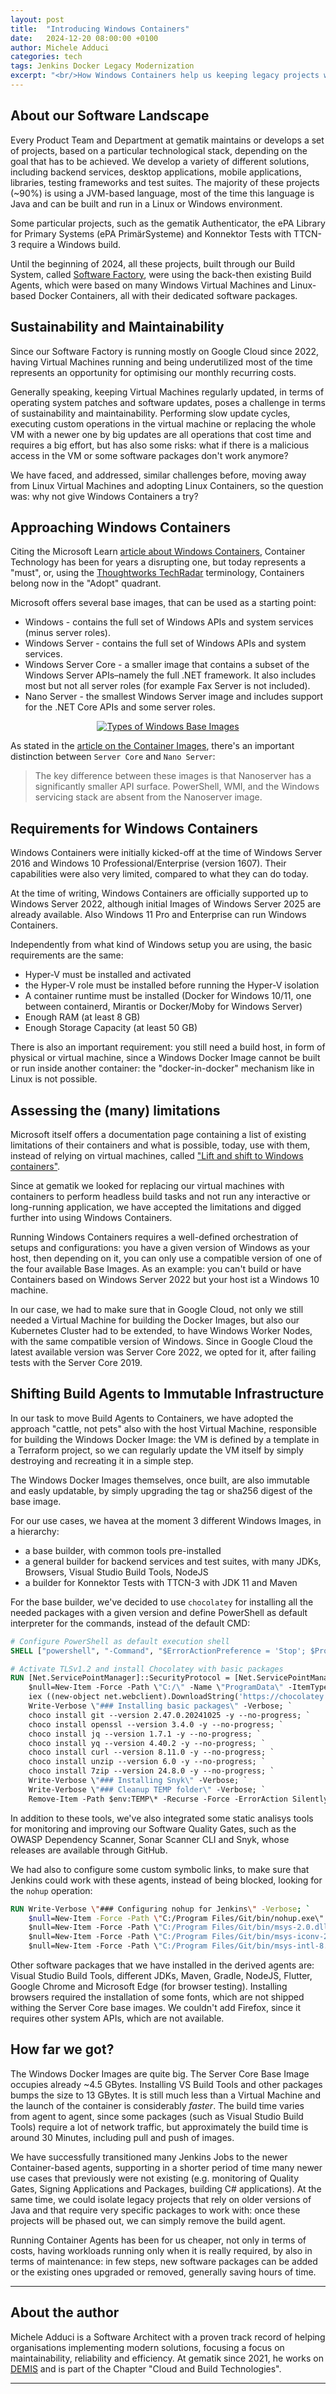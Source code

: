 ```yaml
---
layout: post
title:  "Introducing Windows Containers"
date:   2024-12-20 08:00:00 +0100
author: Michele Adduci
categories: tech
tags: Jenkins Docker Legacy Modernization
excerpt: "<br/>How Windows Containers help us keeping legacy projects working and at the same time supporting new requirements.<br/><br/>"
---
```


## About our Software Landscape

Every Product Team and Department at gematik maintains or develops a set of projects, based on a particular technological stack, depending on the goal that has to be achieved. We develop a variety of different solutions, including backend services, desktop applications, mobile applications, libraries, testing frameworks and test suites. The majority of these projects (~90%) is using a JVM-based language, most of the time this language is Java and can be built and run in a Linux or Windows environment.

Some particular projects, such as the gematik Authenticator, the ePA Library for Primary Systems (ePA PrimärSysteme) and Konnektor Tests with TTCN-3 require a Windows build.

Until the beginning of 2024, all these projects, built through our Build System, called [Software Factory](https://code.gematik.de/tech/2022/11/14/software-factory.html), were using the back-then existing Build Agents, which were based on many Windows Virtual Machines and Linux-based Docker Containers, all with their dedicated software packages.

## Sustainability and Maintainability

Since our Software Factory is running mostly on Google Cloud since 2022, having Virtual Machines running and being underutilized most of the time represents an opportunity for optimising our monthly recurring costs.

Generally speaking, keeping Virtual Machines regularly updated, in terms of operating system patches and software updates, poses a challenge in terms of sustainability and maintainability. Performing slow update cycles, executing custom operations in the virtual machine or replacing the whole VM with a newer one by big updates are all operations that cost time and requires a big effort, but has also some risks: what if there is a malicious access in the VM or some software packages don't work anymore? 

We have faced, and addressed, similar challenges before, moving away from Linux Virtual Machines and adopting Linux Containers, so the question was: why not give Windows Containers a try?

## Approaching Windows Containers

Citing the Microsoft Learn [article about Windows Containers](https://learn.microsoft.com/en-us/virtualization/windowscontainers/about/), Container Technology has been for years a disrupting one, but today represents a "must", or, using the [Thoughtworks TechRadar](https://www.thoughtworks.com/radar) terminology, Containers belong now in the "Adopt" quadrant.

Microsoft offers several base images, that can be used as a starting point:

* Windows - contains the full set of Windows APIs and system services (minus server roles).
* Windows Server - contains the full set of Windows APIs and system services.
* Windows Server Core - a smaller image that contains a subset of the Windows Server APIs–namely the full .NET framework. It also includes most but not all server roles (for example Fax Server is not included).
* Nano Server - the smallest Windows Server image and includes support for the .NET Core APIs and some server roles.

<p align="center">
<a href="#img1">
<img src="{{ site.baseurl }}/assets/img/20241220-win-containers/images.webp" alt="Types of Windows Base Images"/>
</a>
</p>

As stated in the [article on the Container Images](https://learn.microsoft.com/en-us/virtualization/windowscontainers/manage-containers/container-base-images), there's an important distinction between `Server Core` and `Nano Server`:

> The key difference between these images is that Nanoserver has a significantly smaller API surface. PowerShell, WMI, and the Windows servicing stack are absent from the Nanoserver image.

## Requirements for Windows Containers

Windows Containers were initially kicked-off at the time of Windows Server 2016 and Windows 10 Professional/Enterprise (version 1607). Their capabilities were also very limited, compared to what they can do today.

At the time of writing, Windows Containers are officially supported up to Windows Server 2022, although initial Images of Windows Server 2025 are already available. Also Windows 11 Pro and Enterprise can run Windows Containers. 

Independently from what kind of Windows setup you are using, the basic requirements are the same: 

* Hyper-V must be installed and activated
* the Hyper-V role must be installed before running the Hyper-V isolation
* A container runtime must be installed (Docker for Windows 10/11, one between containerd, Mirantis or Docker/Moby for Windows Server)
* Enough RAM (at least 8 GB)
* Enough Storage Capacity (at least 50 GB)

There is also an important requirement: you still need a build host, in form of physical or virtual machine, since a Windows Docker Image cannot be built or run inside another container: the "docker-in-docker" mechanism like in Linux is not possible. 

## Assessing the (many) limitations

Microsoft itself offers a documentation page containing a list of existing limitations of their containers and what is possible, today, use with them, instead of relying on virtual machines, called ["Lift and shift to Windows containers"](https://learn.microsoft.com/en-us/virtualization/windowscontainers/quick-start/lift-shift-to-containers).

Since at gematik we looked for replacing our virtual machines with containers to perform headless build tasks and not run any interactive or long-running application, we have accepted the limitations and digged further into using Windows Containers.

Running Windows Containers requires a well-defined orchestration of setups and configurations: you have a given version of Windows as your host, then depending on it, you can only use a compatible version of one of the four available Base Images. As an example: you can't build or have Containers based on Windows Server 2022 but your host ist a Windows 10 machine. 

In our case, we had to make sure that in Google Cloud, not only we still needed a Virtual Machine for building the Docker Images, but also our Kubernetes Cluster had to be extended, to have Windows Worker Nodes, with the same compatible version of Windows. Since in Google Cloud the latest available version was Server Core 2022, we opted for it, after failing tests with the Server Core 2019.

## Shifting Build Agents to Immutable Infrastructure

In our task to move Build Agents to Containers, we have adopted the approach "cattle, not pets" also with the host Virtual Machine, responsible for building the Windows Docker Image: the VM is defined by a template in a Terraform project, so we can regularly update the VM itself by simply destroying and recreating it in a simple step.

The Windows Docker Images themselves, once built, are also immutable and easly updatable, by simply upgrading the tag or sha256 digest of the base image.

For our use cases, we havea at the moment 3 different Windows Images, in a hierarchy:

* a base builder, with common tools pre-installed
* a general builder for backend services and test suites, with many JDKs, Browsers, Visual Studio Build Tools, NodeJS
* a builder for Konnektor Tests with TTCN-3 with JDK 11 and Maven

For the base builder, we've decided to use `chocolatey` for installing all the needed packages with a given version and define PowerShell as default interpreter for the commands, instead of the default CMD:

```dockerfile
# Configure PowerShell as default execution shell
SHELL ["powershell", "-Command", "$ErrorActionPreference = 'Stop'; $ProgressPreference = 'Continue'; $verbosePreference='Continue';"]

# Activate TLSv1.2 and install Chocolatey with basic packages
RUN [Net.ServicePointManager]::SecurityProtocol = [Net.ServicePointManager]::SecurityProtocol -bor [Net.SecurityProtocolType]::Tls12; `
    $null=New-Item -Force -Path \"C:/\" -Name \"ProgramData\" -ItemType \"directory\"; `
    iex ((new-object net.webclient).DownloadString('https://chocolatey.org/install.ps1')); `
    Write-Verbose \"### Installing basic packages\" -Verbose; `
    choco install git --version 2.47.0.20241025 -y --no-progress; `
    choco install openssl --version 3.4.0 -y --no-progress; `
    choco install jq --version 1.7.1 -y --no-progress; `
    choco install yq --version 4.40.2 -y --no-progress; `
    choco install curl --version 8.11.0 -y --no-progress; `
    choco install unzip --version 6.0 -y --no-progress; `
    choco install 7zip --version 24.8.0 -y --no-progress; `
    Write-Verbose \"### Installing Snyk\" -Verbose; `
    Write-Verbose \"### Cleanup TEMP folder\" -Verbose; `
    Remove-Item -Path $env:TEMP\* -Recurse -Force -ErrorAction SilentlyContinue;    
```

In addition to these tools, we've also integrated some static analisys tools for monitoring and improving our Software Quality Gates, such as the OWASP Dependency Scanner, Sonar Scanner CLI and Snyk, whose releases are available through GitHub.

We had also to configure some custom symbolic links, to make sure that Jenkins could work with these agents, instead of being blocked, looking for the `nohup` operation:

```dockerfile
RUN Write-Verbose \"### Configuring nohup for Jenkins\" -Verbose; `
    $null=New-Item -Force -Path \"C:/Program Files/Git/bin/nohup.exe\" -ItemType SymbolicLink -Value \"C:/Program Files/git/usr/bin/nohup.exe\"; `
    $null=New-Item -Force -Path \"C:/Program Files/Git/bin/msys-2.0.dll\" -ItemType SymbolicLink -Value \"C:/Program Files/git/usr/bin/msys-2.0.dll\"; `
    $null=New-Item -Force -Path \"C:/Program Files/Git/bin/msys-iconv-2.dll\" -ItemType SymbolicLink -Value \"C:/Program Files/git/usr/bin/msys-iconv-2.dll\"; `
    $null=New-Item -Force -Path \"C:/Program Files/Git/bin/msys-intl-8.dll\" -ItemType SymbolicLink -Value \"C:/Program Files/git/usr/bin/msys-intl-8.dll\";
```

Other software packages that we have installed in the derived agents are: Visual Studio Build Tools, different JDKs, Maven, Gradle, NodeJS, Flutter, Google Chrome and Microsoft Edge (for browser testing). Installing browsers required the installation of some fonts, which are not shipped withing the Server Core base images. We couldn't add Firefox, since it requires other system APIs, which are not available.

## How far we got?

The Windows Docker Images are quite big. The Server Core Base Image occupies already ~4.5 GBytes. Installing VS Build Tools and other packages bumps the size to 13 GBytes. It is still much less than a Virtual Machine and the launch of the container is considerably _faster_. The build time varies from agent to agent, since some packages (such as Visual Studio Build Tools) require a lot of network traffic, but approximately the build time is around 30 Minutes, including pull and push of images.

We have successfully transitioned many Jenkins Jobs to the newer Container-based agents, supporting in a shorter period of time many newer use cases that previously were not existing (e.g. monitoring of Quality Gates, Signing Applications and Packages, building C# applications). At the same time, we could isolate legacy projects that rely on older versions of Java and that require very specific packages to work with: once these projects will be phased out, we can simply remove the build agent.

Running Container Agents has been for us cheaper, not only in terms of costs, having workloads running only when it is really required, by also in terms of maintenance: in few steps, new software packages can be added or the existing ones upgraded or removed, generally saving hours of time.

---

## About the author

Michele Adduci is a Software Architect with a proven track record of helping organisations implementing modern solutions, focusing a focus on maintainability, reliability and efficiency. At gematik since 2021, he works on [DEMIS](https://www.gematik.de/anwendungen/demis) and is part of the Chapter "Cloud and Build Technologies".

---
